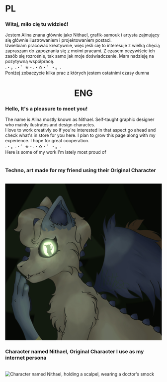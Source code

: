 <h1> PL </h1>
<h3>Witaj, miło cię tu widzieć! <br></h3>
Jestem Alina znana głównie jako Nithael, grafik-samouk i artysta zajmujący się głównie ilustrowaniem i projektowaniem postaci. <br>
Uwielbiam pracować kreatywnie, więc jeśli cię to interesuje z wielką chęcią zapraszam do zapoznania się z moimi pracami. Z czasem oczywiście ich zasób się rozrośnie, tak samo jak moje doświadczenie. Mam nadzieję na pozytywną współpracę.
<br>.・。.・゜✭・.・✫・゜・。.<br>
Poniżej zobaczycie kilka prac z których jestem ostatnimi czasy dumna <br> 
<center> <h1> ENG </h1> </center>
<h3>Hello, It's a pleasure to meet you! <br> </h3>
The name is Alina mostly known as Nithael. Self-taught graphic designer who mainly ilustrates and design charactes. <br>
I love to work creativly so if you're interested in that aspect go ahead and check what's in store for you here. I plan to grow this page along with my experience. I hope for great cooperation.
<br>.・。.・゜✭・.・✫・゜・。.<br>
Here is some of my work I'm lately most proud of <br><br> 
<h3>Techno, art made for my friend using their Original Character</h3><br><img src=Techien.jpg alt="Character named Techno, having bright, shining eyes, staring at figure in the distance"/> 
<h3>Character named Nithael, Original Character I use as my internet persona</h3><br><img src=kastracja.png alt="Character named Nithael, holding a scalpel, wearing a doctor's smock"/>
